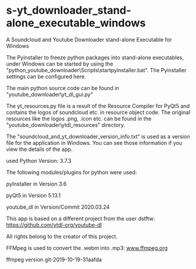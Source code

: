 # s-yt_downloader_stand-alone_executable_windows
A Soundcloud and Youtube Downloader stand-alone Executable for Windows

The Pyinstaller to freeze python packages into stand-alone executables, 
under Windows can be started by using the "python_youtube_downloader\Scripts\startpyinstaller.bat".
The Pyinstaller settings can be configured here.

The main python source code can be found in "youtube_downloader\yt_dl_gui.py"

The yt_resources.py file is a result of the Resource Compiler for PyQt5 and contains the logos of soundcloud etc. in
resource object code. The original resources like the logos .png, .icon etc. can be found in the "youtube_downloader\ytdl_resources" directory.

The "soundcloud_and_yt_downloader_version_info.txt" is used as a version file for the application in Windows. You can see those information if you view the details of the app.

used Python Version: 3.7.3

The following modules/plugins for python were used:

pyInstaller in Version 3.6

pyQt5 in Version 5.13.1

youtube_dl in Version/Commit 2020.03.24

This app is based on a different project from the user dstftw: https://github.com/ytdl-org/youtube-dl

All rights belong to the creator of this project.

FFMpeg is used to convert the .webm into .mp3: www.ffmpeg.org

ffmpeg version git-2019-10-19-31aafda

